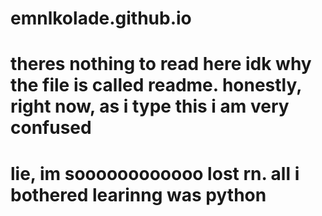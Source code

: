 # emnlkolade.github.io
# theres nothing to read here idk why the file is called readme. honestly, right now, as i type this i am very confused
# lie, im soooooooooooo lost rn. all i bothered learinng was python
